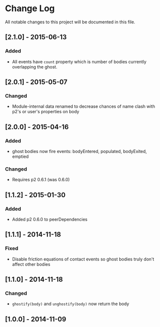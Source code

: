 # Change Log

All notable changes to this project will be documented in this file.

## [2.1.0] - 2015-06-13

### Added

- All events have `count` property which is number of bodies currently overlapping the ghost.

## [2.0.1] - 2015-05-07

### Changed

- Module-internal data renamed to decrease chances of name clash with p2's or user's properties on body

## [2.0.0] - 2015-04-16

### Added

- ghost bodies now fire events: bodyEntered, populated, bodyExited, emptied

### Changed

- Requires p2 0.6.1 (was 0.6.0)

## [1.1.2] - 2015-01-30

### Added

- Added p2 0.6.0 to peerDependencies

## [1.1.1] - 2014-11-18

### Fixed

- Disable friction equations of contact events so ghost bodies truly don't affect other bodies

## [1.1.0] - 2014-11-18

### Changed

- `ghostify(body)` and `unghostify(body)` now return the body

## [1.0.0] - 2014-11-09
